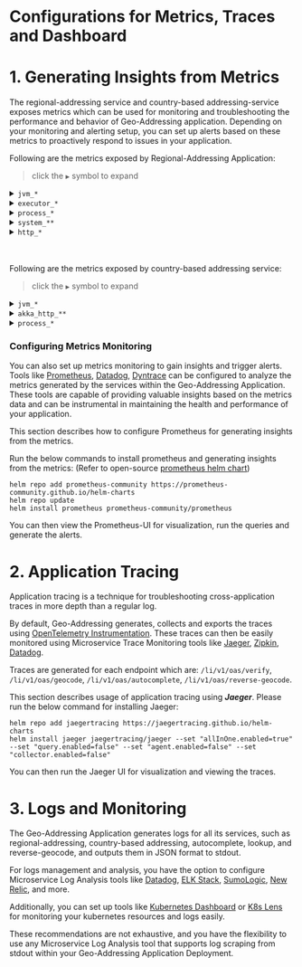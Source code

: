 # Configurations for Metrics, Traces and Dashboard

# 1. Generating Insights from Metrics

The regional-addressing service and country-based addressing-service exposes metrics which can be used for monitoring and troubleshooting the performance and behavior of Geo-Addressing application. Depending on your monitoring and alerting setup, you can set up alerts based on these metrics to proactively respond to issues in your application.

Following are the metrics exposed by Regional-Addressing Application:

> click the `▶` symbol to expand

<details>
<summary><code>jvm_*</code></summary>

| Metric Name                          | Type    | Description                                                                                            |
|--------------------------------------|---------|--------------------------------------------------------------------------------------------------------|
| `jvm_threads_daemon_threads`         | gauge   | The current number of live daemon threads in the Java Virtual Machine.                                 |
| `jvm_classes_loaded_classes`         | gauge   | The number of classes that are currently loaded in the Java Virtual Machine.                           |
| `jvm_threads_peak_threads`           | gauge   | The peak live thread count since the Java Virtual Machine started or the peak was reset.               |
| `jvm_classes_unloaded_classes_total` | counter | The total number of classes unloaded since the Java Virtual Machine started execution.                 |
| `jvm_threads_live_threads`           | gauge   | The current number of live threads, including both daemon and non-daemon threads.                      |

<hr>
</details>

<details>
<summary><code>executor_*</code></summary>

|  Metric Name                         | Type    | Description                                                                                            |
|--------------------------------------|---------|--------------------------------------------------------------------------------------------------------|
| `executor_completed_tasks_total`     | counter | The total number of tasks completed in different thread pools.                                         |
| `executor_seconds`                   | summary | Summary metrics for task execution time in different thread pools, including counts and sums.          |
| `executor_seconds_max`               | gauge   | Maximum task execution time in different thread pools.                                                 |
| `executor_active_threads`            | gauge   | The approximate number of threads actively executing tasks in different thread pools.                  |
| `executor_pool_max_threads`          | gauge   | The maximum allowed number of threads in different thread pools (e.g., "io" and "scheduled").          |
| `executor_queued_tasks`              | gauge   | The number of tasks currently queued for execution in different thread pools.                          |
| `executor_pool_size_threads`         | gauge   | The current number of threads in different thread pools.                                               |
| `executor_pool_core_threads`         | gauge   | The core number of threads in different thread pools.                                                  |
| `executor_queue_remaining_tasks`     | gauge   | The number of tasks that can be added to the queue without blocking in different thread pools.         |

<hr>
</details>

<details>
<summary><code>process_*</code></summary>

|  Metric Name                         | Type    | Description                                                                                            |
|--------------------------------------|---------|--------------------------------------------------------------------------------------------------------|
| `process_files_max_files`            | gauge   | The maximum file descriptor count.                                                                     |
| `process_files_open_files`           | gauge   | The open file descriptor count.                                                                        |
| `process_uptime_seconds`             | gauge   | The uptime of the Java Virtual Machine process.                                                        |
| `process_cpu_usage`                  | gauge   | The "recent cpu usage" of the Java Virtual Machine process.                                            |
| `process_start_time_seconds`         | gauge   | The start time of the Java Virtual Machine process since the Unix epoch.                               |

<hr>
</details>

<details>
<summary><code>system_**</code></summary>

|  Metric Name                         | Type    | Description                                                                                            |
|--------------------------------------|---------|--------------------------------------------------------------------------------------------------------|
| `system_cpu_count`                   | gauge   | The number of processors available to the Java Virtual Machine.                                        |
| `system_cpu_usage`                   | gauge   | The "recent cpu usage" of the system the application is running in.                                    |
| `system_load_average_1m`             | gauge   | The 1-minute load average of the system.                                                               |

<hr>
</details>

<details>
<summary><code>http_*</code></summary>

|  Metric Name                         | Type    | Description                                                                                            |
|--------------------------------------|---------|--------------------------------------------------------------------------------------------------------|
| `http_server_requests_seconds`       | summary | Metrics related to HTTP server requests, including counts, sums, and max response times.               |
| `http_client_requests_seconds`       | summary | Summary metrics for HTTP client requests, including counts and sums.                                   |
| `http_client_requests_seconds_max`   | gauge   | Maximum execution time for HTTP client requests.                                                       |

<hr>
</details>

<br><br>
Following are the metrics exposed by country-based addressing service:

> click the `▶` symbol to expand

<details>
<summary><code>jvm_*</code></summary>


| Metric Name                                | Type      | Description                                                                                |
|--------------------------------------------|-----------|--------------------------------------------------------------------------------------------|
| jvm_memory_objects_pending_finalization    | gauge     | Number of objects waiting in the finalizer queue.                                          |
| jvm_memory_bytes_used                      | gauge     | Used bytes of a given JVM memory area (heap and non-heap).                                 |
| jvm_memory_bytes_committed                 | gauge     | Committed bytes of a given JVM memory area.                                                |
| jvm_memory_bytes_max                       | gauge     | Max bytes of a given JVM memory area.                                                      |
| jvm_memory_bytes_init                      | gauge     | Initial bytes of a given JVM memory area.                                                  |
| jvm_memory_pool_bytes_used                 | gauge     | Used bytes of a given JVM memory pool.                                                     |
| jvm_memory_pool_bytes_committed            | gauge     | Committed bytes of a given JVM memory pool.                                                |
| jvm_memory_pool_bytes_max                  | gauge     | Max bytes of a given JVM memory pool.                                                      |
| jvm_memory_pool_bytes_init                 | gauge     | Initial bytes of a given JVM memory pool.                                                  |
| jvm_memory_pool_collection_used_bytes      | gauge     | Used bytes after the last collection of a given JVM memory pool.                           |
| jvm_memory_pool_collection_committed_bytes | gauge     | Committed bytes after the last collection of a given JVM memory pool.                      |
| jvm_memory_pool_collection_max_bytes       | gauge     | Max bytes after the last collection of a given JVM memory pool.                            |
| jvm_memory_pool_collection_init_bytes      | gauge     | Initial bytes after the last collection of a given JVM memory pool.                        |
| jvm_threads_current                        | gauge     | Current thread count of the JVM.                                                           |
| jvm_threads_daemon                         | gauge     | Daemon thread count of the JVM.                                                            |
| jvm_threads_peak                           | gauge     | Peak thread count of the JVM.                                                              |
| jvm_threads_started_total                  | counter   | Total number of threads started since JVM startup.                                         |
| jvm_threads_deadlocked                     | gauge     | Cycles of JVM-threads that are in deadlock.                                                |
| jvm_threads_deadlocked_monitor             | gauge     | Cycles of JVM-threads that are in deadlock waiting to acquire object monitors.             |
| jvm_threads_state                          | gauge     | Current count of threads by state.                                                         |
| jvm_memory_pool_allocated_bytes_total      | counter   | Total bytes allocated in a given JVM memory pool. Only updated after GC, not continuously. |
| jvm_info                                   | gauge     | VM version info.                                                                           |
| jvm_buffer_pool_used_bytes                 | gauge     | Used bytes of a given JVM buffer pool.                                                     |
| jvm_buffer_pool_capacity_bytes             | gauge     | Bytes capacity of a given JVM buffer pool.                                                 |
| jvm_buffer_pool_used_buffers               | gauge     | Used buffers of a given JVM buffer pool.                                                   |
| jvm_classes_loaded                         | gauge     | Number of classes that are currently loaded in the JVM.                                    |
| jvm_classes_loaded_total                   | counter   | Total number of classes that have been loaded since the JVM has started execution.         |
| jvm_classes_unloaded_total                 | counter   | Total number of classes that have been unloaded since the JVM has started execution.       |
| jvm_gc_collection_seconds                  | summary   | Time spent in a given JVM garbage collector in seconds.                                    |

<hr>
</details>


<details>
<summary><code>akka_http_**</code></summary>

| Metric Name                                | Type      | Description                                                                                |
|--------------------------------------------|-----------|--------------------------------------------------------------------------------------------|
| akka_http_connections_total                | counter   | Total TCP connections.                                                                     |
| akka_http_requests_total                   | counter   | Total HTTP requests.                                                                       |
| akka_http_responses_duration_seconds       | histogram | HTTP response duration.                                                                    |
| akka_http_requests_size_bytes              | summary   | HTTP request size.                                                                         |
| akka_http_connections_active               | gauge     | Active TCP connections.                                                                    |

<hr>
</details>

<details>
<summary><code>process_*</code></summary>

| Metric Name                                | Type      | Description                                                                                |
|--------------------------------------------|-----------|--------------------------------------------------------------------------------------------|
| process_cpu_seconds_total                  | counter   | Total user and system CPU time spent in seconds.                                           |
| process_start_time_seconds                 | gauge     | Start time of the process since Unix epoch in seconds.                                     |
| process_open_fds                           | gauge     | Number of open file descriptors.                                                           |
| process_max_fds                            | gauge     | Maximum number of open file descriptors.                                                   |
| process_virtual_memory_bytes               | gauge     | Virtual memory size in bytes.                                                              |
| process_resident_memory_bytes              | gauge     | Resident memory size in bytes.                                                             |

<hr>
</details>

### Configuring Metrics Monitoring

You can also set up metrics monitoring to gain insights and trigger alerts. Tools like [Prometheus](https://prometheus.io/), [Datadog](https://www.datadoghq.com/), [Dyntrace](https://www.dynatrace.com/) can be configured to analyze the metrics generated by the services within the Geo-Addressing Application. These tools are capable of providing valuable insights based on the metrics data and can be instrumental in maintaining the health and performance of your application.

This section describes how to configure Prometheus for generating insights from the metrics.

Run the below commands to install prometheus and generating insights from the metrics: (Refer to open-source [prometheus helm chart](https://github.com/prometheus-community/helm-charts))
```shell
helm repo add prometheus-community https://prometheus-community.github.io/helm-charts
helm repo update
helm install prometheus prometheus-community/prometheus
```

You can then view the Prometheus-UI for visualization, run the queries and generate the alerts.

# 2. Application Tracing
Application tracing is a technique for troubleshooting cross-application traces in more depth than a regular log.

By default, Geo-Addressing generates, collects and exports the traces using [OpenTelemetry Instrumentation](https://opentelemetry.io/).
These traces can then be easily monitored using Microservice Trace Monitoring tools like [Jaeger](https://www.jaegertracing.io/docs/1.49/), [Zipkin](https://zipkin.io/), [Datadog](https://www.datadoghq.com/).

Traces are generated for each endpoint which are: `/li/v1/oas/verify`, `/li/v1/oas/geocode`, `/li/v1/oas/autocomplete`, `/li/v1/oas/reverse-geocode`.

This section describes usage of application tracing using **_Jaeger_**. Please run the below command for installing Jaeger:
```shell
helm repo add jaegertracing https://jaegertracing.github.io/helm-charts
helm install jaeger jaegertracing/jaeger --set "allInOne.enabled=true" --set "query.enabled=false" --set "agent.enabled=false" --set "collector.enabled=false"
```

You can then run the Jaeger UI for visualization and viewing the traces.

# 3. Logs and Monitoring

The Geo-Addressing Application generates logs for all its services, such as regional-addressing, country-based addressing, autocomplete, lookup, and reverse-geocode, and outputs them in JSON format to stdout.

For logs management and analysis, you have the option to configure Microservice Log Analysis tools like [Datadog](https://www.datadoghq.com/), [ELK Stack](https://www.elastic.co/elastic-stack/), [SumoLogic](https://www.sumologic.com/), [New Relic](https://newrelic.com/), and more.

Additionally, you can set up tools like [Kubernetes Dashboard](https://kubernetes.io/docs/tasks/access-application-cluster/web-ui-dashboard/) or [K8s Lens](https://k8slens.dev/) for monitoring your kubernetes resources and logs easily.

These recommendations are not exhaustive, and you have the flexibility to use any Microservice Log Analysis tool that supports log scraping from stdout within your Geo-Addressing Application Deployment.